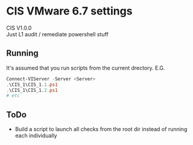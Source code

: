 # CIS VMware 6.7 settings
CIS V1.0.0 <br>
Just L1 audit / remediate powershell stuff

## Running
It's assumed that you run scripts from the current drectory. E.G.
```powershell
Connect-VIServer -Server <Server>
.\CIS_1\CIS_1.1.ps1
.\CIS_1\CIS_1.2.ps1
# etc
```

## ToDo
* Build a script to launch all checks from the root dir instead of running each individually

